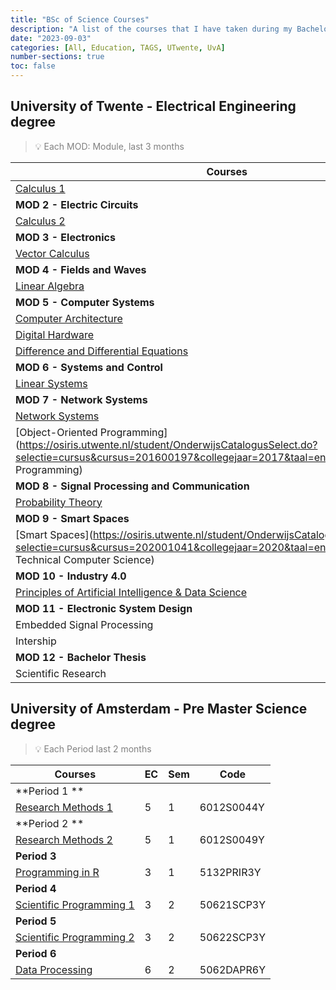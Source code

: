 ```yaml
---
title: "BSc of Science Courses"
description: "A list of the courses that I have taken during my Bachelor studies"
date: "2023-09-03"
categories: [All, Education, TAGS, UTwente, UvA]
number-sections: true
toc: false
---
```


## University of Twente  - Electrical Engineering degree

> 💡 <span style="color:grey">Each MOD: Module, last 3 months </span> 

| Courses                                                  | EC | Sem | Code  |
| ------------------------------------------------------------ | ------ | ------- | --------- |
| [Calculus 1](https://osiris.utwente.nl/student/OnderwijsCatalogusSelect.do?selectie=cursus&cursus=201700087&collegejaar=2017&taal=en) | 3      | 1       | 201700087 |
| **MOD 2 - Electric Circuits**                                |        |         |           |
| [Calculus 2 ](https://osiris.utwente.nl/student/OnderwijsCatalogusSelect.do?selectie=cursus&cursus=201700088&collegejaar=2017&taal=en) | 4      | 1       | 201700088 |
| **MOD 3 - Electronics**                                      |        |         |           |
| [Vector Calculus](https://osiris.utwente.nl/student/OnderwijsCatalogusSelect.do?selectie=cursus&cursus=201700287&collegejaar=2017&taal=en) | 3      | 1       | 201700287 |
| **MOD 4 - Fields and Waves**                                 |        |         |           |
| [Linear Algebra](https://osiris.utwente.nl/student/OnderwijsCatalogusSelect.do?selectie=cursus&cursus=201700370&collegejaar=2017&taal=en) | 3      | 2       | 201700370 |
| **MOD 5 - Computer Systems**                                 |        |         |           |
| [Computer Architecture](https://osiris.utwente.nl/student/OnderwijsCatalogusSelect.do?selectie=cursus&cursus=201400217&collegejaar=2017&taal=en) | 3      | 3       | 201400217 |
| [Digital Hardware](https://osiris.utwente.nl/student/OnderwijsCatalogusSelect.do?selectie=cursus&cursus=201400217&collegejaar=2017&taal=en) | 3      | 3       | 201400217 |
| [Difference and Differential Equations](https://osiris.utwente.nl/student/OnderwijsCatalogusSelect.do?selectie=cursus&cursus=201400217&collegejaar=2017&taal=en) | 5      | 3       | 201400217 |
| **MOD 6 - Systems and Control**                              |        |         |           |
| [Linear Systems](https://osiris.utwente.nl/student/OnderwijsCatalogusSelect.do?selectie=cursus&cursus=201900216&collegejaar=2019&taal=en) | 4      | 3       | 201900216 |
| **MOD 7 - Network Systems**                                  |        |         |           |
| [Network Systems](https://osiris.utwente.nl/student/OnderwijsCatalogusSelect.do?selectie=cursus&cursus=201600197&collegejaar=2017&taal=en) | 12     | 4       | 201600197 |
| [Object-Oriented Programming](https://osiris.utwente.nl/student/OnderwijsCatalogusSelect.do?selectie=cursus&cursus=201600197&collegejaar=2017&taal=en#:~:text=Objectoriented Programming) | 3      | 4       | 201600197 |
| **MOD 8 - Signal Processing and Communication**              |        |         |           |
| [Probability Theory](https://osiris.utwente.nl/student/OnderwijsCatalogusSelect.do?selectie=cursus&cursus=201800486&collegejaar=2018&taal=nl) | 4      | 4       | 201800486 |
| **MOD 9 - Smart Spaces**                                     |        |         |           |
| [Smart Spaces](https://osiris.utwente.nl/student/OnderwijsCatalogusSelect.do?selectie=cursus&cursus=202001041&collegejaar=2020&taal=en#:~:text=Bachelor Technical Computer Science) | 15     | 5       | 202001041 |
| **MOD 10 - Industry 4.0**                                    |        |         |           |
| [Principles of Artificial Intelligence & Data Science](https://osiris.utwente.nl/student/OnderwijsCatalogusSelect.do?selectie=cursus&cursus=202000163&collegejaar=2020&taal=en#:~:text=First%20principles%20of%20data%20science%2C%20incl.%20data%20analysis%20and%20AI) | 3      | 5       | 202000163 |
| **MOD 11 - Electronic System Design**                        |        |         |           |
| Embedded Signal Processing                                   | 3      | 6       |           |
| Intership                                                    |        |         |           |
| **MOD 12 - Bachelor Thesis**                                 |        |         |           |
| Scientific Research                                          |        |         |           |

## University of Amsterdam  - Pre Master Science degree

> 💡 <span style="color:grey">Each Period last 2 months </span> 

| Courses                                                  | EC | Sem | Code  |
| ------------------------------------------------------------ | ------ | ------- | ---------- |
| **Period 1 **                                                |        |         |            |
| [Research Methods 1](https://studiegids.uva.nl/xmlpages/page/2021-2022/zoek-vak/vak/92318) | 5      | 1       | 6012S0044Y |
| **Period 2 **                                                |        |         |            |
| [Research Methods 2](https://studiegids.uva.nl/xmlpages/page/2021-2022/zoek-vak/vak/92308) | 5      | 1       | 6012S0049Y |
| **Period 3**                                                 |        |         |            |
| [Programming in R ](https://studiegids.uva.nl/xmlpages/page/2021-2022/zoek-vak/vak/90454) | 3      | 1       | 5132PRIR3Y |
| **Period 4**                                                 |        |         |            |
| [Scientific Programming 1](https://studiegids.uva.nl/xmlpages/page/2021-2022/zoek-vak/vak/90249) | 3      | 2       | 50621SCP3Y |
| **Period 5**                                                 |        |         |            |
| [Scientific Programming 2](https://studiegids.uva.nl/xmlpages/page/2021-2022/zoek-vak/vak/90250) | 3      | 2       | 50622SCP3Y |
| **Period 6**                                                 |        |         |            |
| [Data Processing](https://studiegids.uva.nl/xmlpages/page/2021-2022/zoek-vak/vak/89335) | 6      | 2       | 5062DAPR6Y |
